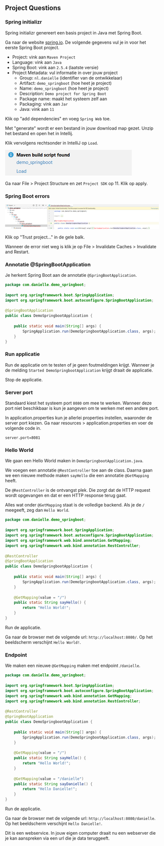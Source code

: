 ## Project Questions

### Spring initializr

Spring initializr genereert een basis project in Java met Spring Boot.

Ga naar de website <a href="https://start.spring.io" target="_blank">spring.io</a>. De volgende gegevens vul je in voor
het eerste Spring Boot project.

- Project: vink aan `Maven Project`
- Language: vink aan `Java`
- Spring Boot: vink aan `2.5.4` (laatste versie)
- Project Metadata: vul informatie in over jouw project
    - Group: `nl.danielle` (identifier van de ontwikkelaar)
    - Artifact: `demo_springboot` (hoe heet je project)
    - Name: `demo_springboot` (hoe heet je project)
    - Description: `Demo project for Spring Boot`
    - Package name: maakt het systeem zelf aan
    - Packaging: vink aan `Jar`
    - Java: vink aan `11`

Klik op "add dependencies" en voeg `Spring Web` toe.

Met "generate" wordt er een bestand in jouw download map gezet. Unzip het bestand en open het in Intellij.

Klik vervolgens rechtsonder in IntelliJ op `Load`.

![img13.png](images/img13.png)

Ga naar File > Project Structure en zet `Project SDK` op 11. Klik op apply.

### Spring Boot errors

![img.png](images/img74.png)

Klik op "Trust project..." in de gele balk.

Wanneer de error niet weg is klik je op File > Invalidate Caches > Invalidate and Restart.

### Annotatie @SpringBootApplication

Je herkent Spring Boot aan de annotatie `@SpringBootApplication`.

```java
package com.danielle.demo_springboot;

import org.springframework.boot.SpringApplication;
import org.springframework.boot.autoconfigure.SpringBootApplication;

@SpringBootApplication
public class DemoSpringbootApplication {

    public static void main(String[] args) {
        SpringApplication.run(DemoSpringbootApplication.class, args);
    }
}
```

### Run applicatie

Run de applicatie om te testen of je geen foutmeldingen krijgt. Wanneer je de
melding `Started DemoSpringbootApplication` krijgt draait de applicatie.

Stop de applicatie.

### Server port

Standaard kiest het systeem port `8080` om mee te werken. Wanneer deze port niet beschikbaar is kun je aangeven om te
werken met een andere port.

In application.properties kun je allerlei properties instellen, waaronder de server port kiezen. Ga naar resources >
application.properties en voer de volgende code in.

    server.port=8081

### Hello World

We gaan een Hello World maken in `DemoSpringbootApplication.java`.

We voegen een annotatie `@RestController` toe aan de class. Daarna gaan we een nieuwe methode maken `sayHello` die een
annotatie `@GetMapping` heeft.

De `@RestController` is de ontvangst plek. Die zorgt dat de HTTP request wordt opgevangen en dat er een HTTP response
terug gaat.

Alles wat onder `@GetMapping` staat is de volledige backend. Als je de `/` meegeeft, zeg dan `Hello World`.

```java
package com.danielle.demo_springboot;

import org.springframework.boot.SpringApplication;
import org.springframework.boot.autoconfigure.SpringBootApplication;
import org.springframework.web.bind.annotation.GetMapping;
import org.springframework.web.bind.annotation.RestController;

@RestController
@SpringBootApplication
public class DemoSpringbootApplication {

    public static void main(String[] args) {
        SpringApplication.run(DemoSpringbootApplication.class, args);
    }

    @GetMapping(value = "/")
    public static String sayHello() {
        return "Hello World!";
    }
}
```

Run de applicatie.

Ga naar de browser met de volgende url: `http://localhost:8080/`. Op het beeldscherm verschijnt `Hello World!`.

### Endpoint

We maken een nieuwe `@GetMapping` maken met endpoint `/danielle`.

```java
package com.danielle.demo_springboot;

import org.springframework.boot.SpringApplication;
import org.springframework.boot.autoconfigure.SpringBootApplication;
import org.springframework.web.bind.annotation.GetMapping;
import org.springframework.web.bind.annotation.RestController;

@RestController
@SpringBootApplication
public class DemoSpringbootApplication {

    public static void main(String[] args) {
        SpringApplication.run(DemoSpringbootApplication.class, args);
    }

    @GetMapping(value = "/")
    public static String sayHello() {
        return "Hello World!";
    }

    @GetMapping(value = "/danielle")
    public static String sayDanielle() {
        return "Hello Danielle!";
    }
}
```

Run de applicatie.

Ga naar de browser met de volgende url: `http://localhost:8080/danielle`. Op het beeldscherm
verschijnt `Hello Danielle!`.

Dit is een webservice. In jouw eigen computer draait nu een webserver die je kan aanspreken via een url die je data teruggeeft.